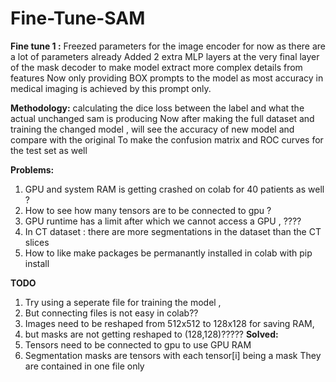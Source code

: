 # Fine-Tune-SAM

**Fine tune 1 :**
Freezed parameters for the image encoder for now as there are a lot of parameters already
Added 2 extra MLP layers at the very final layer of the mask decoder to make model extract more
complex details from features
Now only providing BOX prompts to the model as most accuracy in medical imaging is achieved by this 
prompt only.

**Methodology:**
calculating the dice loss between the label and what the actual unchanged sam is producing 
Now after making the full dataset and training the changed model , will see the accuracy 
of new model and compare with the original
To make the confusion matrix and ROC curves for the test set as well

**Problems:** 
1) GPU and system RAM is getting crashed on colab for 40 patients as well ?
2) How to see how many tensors are to be connected to gpu ?
3) GPU runtime has a limit after which we cannot access a GPU , ????
4) In CT dataset : there are more segmentations in the dataset than the CT slices
5) How to like make packages be permanantly installed in colab with pip install

**TODO**
1) Try using a seperate file for training the model , 
2) But connecting files is not easy in colab?? 
3) Images need to be reshaped from 512x512 to 128x128 for saving RAM,
4) but masks are not getting reshaped to (128,128)?????
**Solved:**
1) Tensors need to be connected to gpu to use GPU RAM
2) Segmentation masks are tensors with each tensor[i] being a mask 
   They are contained in one file only

